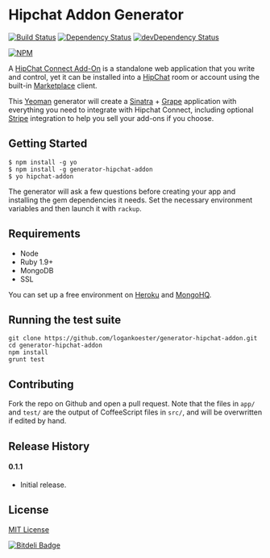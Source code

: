 # Hipchat Addon Generator

[![Build Status](https://secure.travis-ci.org/logankoester/generator-hipchat-addon.png?branch=master)](https://travis-ci.org/logankoester/generator-hipchat-addon)
[![Dependency Status](https://david-dm.org/logankoester/grunt-rasterize.png)](https://david-dm.org/logankoester/generator-hipchat-addon)
[![devDependency Status](https://david-dm.org/logankoester/grunt-rasterize/dev-status.png)](https://david-dm.org/logankoester/generator-hipchat-addon#info=devDependencies)

[![NPM](https://nodei.co/npm/generator-hipchat-addon.png?downloads=true)](https://nodei.co/npm/generator-hipchat-addon/)

A [HipChat Connect Add-On](https://www.hipchat.com/docs/apiv2/addons) is a standalone web application that you write and control, yet it can be installed into a [HipChat](http://hipchat.com) room or account using the built-in [Marketplace](https://marketplace.atlassian.com/) client.

This [Yeoman](yeoman.io) generator will create a [Sinatra](http://www.sinatrarb.com/) + [Grape](https://github.com/intridea/grape) application
with everything you need to integrate with Hipchat Connect, including optional [Stripe](https://stripe.com/) integration to help you sell
your add-ons if you choose.

## Getting Started

```
$ npm install -g yo
$ npm install -g generator-hipchat-addon
$ yo hipchat-addon
```

The generator will ask a few questions before creating your app and installing the gem dependencies it needs.
Set the necessary environment variables and then launch it with `rackup`.

## Requirements

* Node
* Ruby 1.9+
* MongoDB
* SSL

You can set up a free environment on [Heroku](https://www.heroku.com/) and [MongoHQ](https://www.mongohq.com/home).

## Running the test suite

    git clone https://github.com/logankoester/generator-hipchat-addon.git
    cd generator-hipchat-addon
    npm install
    grunt test

## Contributing

Fork the repo on Github and open a pull request. Note that the files in `app/` and `test/` are the output of
CoffeeScript files in `src/`, and will be overwritten if edited by hand.

## Release History

#### 0.1.1
  * Initial release.


## License

[MIT License](http://en.wikipedia.org/wiki/MIT_License)


[![Bitdeli Badge](https://d2weczhvl823v0.cloudfront.net/logankoester/generator-hipchat-addon/trend.png)](https://bitdeli.com/free "Bitdeli Badge")

